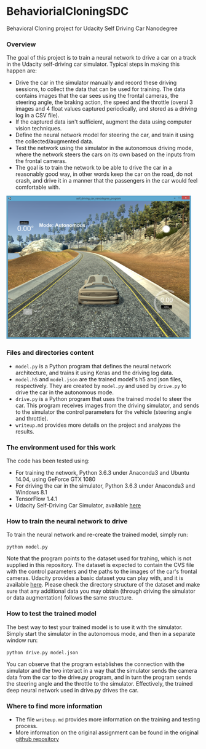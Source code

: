 # BehaviorialCloningSDC
Behavioral Cloning project for Udacity Self Driving Car Nanodegree

### Overview
The goal of this project is to train a neural network to drive a car on a track in the Udacity self-driving car simulator. Typical steps in making this happen are:
- Drive the car in the simulator manually and record these driving sessions, to collect the data that can be used for training. The data contains images that the car sees using the frontal cameras, the steering angle, the braking action, the speed and the throttle (overal 3 images and 4 float values captured periodically, and stored as a driving log in a CSV file).
- If the captured data isn't sufficient, augment the data using computer vision techniques. 
- Define the neural network model for steering the car, and train it using the collected/augmented data.
- Test the network using the simulator in the autonomous driving mode, where the network steers the cars on its own based on the inputs from the frontal cameras. 
- The goal is to train the network to be able to drive the car in a reasonably good way, in other words keep the car on the road, do not crash, and drive it in a manner that the passengers in the car would feel comfortable with. 

<img src="images/simulator.png" width="480" alt="Simulator" />

### Files and directories content
- `model.py` is a Python program that defines the neural network architecture, and trains it using Keras and the driving log data. 
- `model.h5` and `model.json` are the trained model's h5 and json files, respectively. They are created by `model.py` and used by `drive.py` to drive the car in the autonomous mode. 
- `drive.py` is a Python program that uses the trained model to steer the car. This program receives images from the driving simulator, and sends to the simulator the control parameters for the vehicle (steering angle and throttle). 
- `writeup.md` provides more details on the project and analyzes the results. 

### The environment used for this work
The code has been tested using:
- For training the network, Python 3.6.3 under Anaconda3 and Ubuntu 14.04, using GeForce GTX 1080
- For driving the car in the simulator, Python 3.6.3 under Anaconda3 and Windows 8.1
- TensorFlow 1.4.1
- Udacity Self-Driving Car Simulator, available [here](https://github.com/udacity/self-driving-car-sim)

### How to train the neural network to drive
To train the neural network and re-create the trained model, simply run:

`python model.py`

Note that the program points to the dataset used for trahing, which is not supplied in this repository. The dataset is expected to contain the CVS file with the control parameters and the paths to the images of the car's frontal cameras. Udacity provides a basic dataset you can play with, and it is available [here](https://d17h27t6h515a5.cloudfront.net/topher/2016/December/584f6edd_data/data.zip). Please check the directory structure of the dataset and make sure that any additional data you may obtain (through driving the simulator or data augmentation) follows the same structure. 

### How to test the trained model
The best way to test your trained model is to use it with the simulator. Simply start the simulator in the autonomous mode, and then in a separate window run:

`python drive.py model.json`

You can observe that the program establishes the connection with the simulator and the two interact in a way that the simulator sends the camera data from the car to the drive.py program, and in turn the program sends the steering angle and the throttle to the simulator. Effectively, the trained deep neural network used in drive.py drives the car. 

### Where to find more information
- The file `writeup.md` provides more information on the training and testing process. 
- More information on the original assignment can be found in the original [github repository](https://github.com/udacity/CarND-Behavioral-Cloning-P3)


